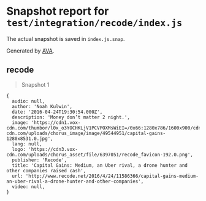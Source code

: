 # Snapshot report for `test/integration/recode/index.js`

The actual snapshot is saved in `index.js.snap`.

Generated by [AVA](https://avajs.dev).

## recode

> Snapshot 1

    {
      audio: null,
      author: 'Noah Kulwin',
      date: '2016-04-24T19:30:54.000Z',
      description: 'Money don’t matter 2 night.',
      image: 'https://cdn1.vox-cdn.com/thumbor/l0x_o3YOCHKLjV1PCVPOXMsWiEI=/0x66:1280x786/1600x900/cdn0.vox-cdn.com/uploads/chorus_image/image/49544951/capital-gains-1280x8531.0.jpg',
      lang: null,
      logo: 'https://cdn3.vox-cdn.com/uploads/chorus_asset/file/6397051/recode_favicon-192.0.png',
      publisher: 'Recode',
      title: 'Capital Gains: Medium, an Uber rival, a drone hunter and other companies raised cash',
      url: 'http://www.recode.net/2016/4/24/11586366/capital-gains-medium-an-uber-rival-a-drone-hunter-and-other-companies',
      video: null,
    }
